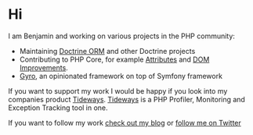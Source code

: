 # Hi 

I am Benjamin and working on various projects in the PHP community:

- Maintaining [Doctrine ORM](https://github.com/doctrine/orm/) and other Doctrine projects
- Contributing to PHP Core, for example [Attributes](https://www.php.net/manual/de/language.attributes.php) and [DOM Improvements](https://wiki.php.net/rfc/dom_living_standard_api).
- [Gyro](https://github.com/gyro-project/mvc-bundle), an opinionated framework on top of Symfony framework

If you want to support my work I would be happy if you look into my companies
product [Tideways](https://tideways.com). [Tideways](https://tideways.com) is a
PHP Profiler, Monitoring and Exception Tracking tool in one.

If you want to follow my work [check out my blog](https://beberlei.de) or [follow me on Twitter](https://twitter.com/beberlei)
